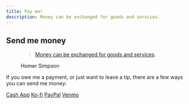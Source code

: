```yaml
---
title: Pay me!
description: Money can be exchanged for goods and services.
---
```


## Send me money

<figure>
 <blockquote>
  <p><a href="https://www.youtube.com/watch?v=A81DYZh6KaQ">Money can be exchanged for goods and services</a>.</p>
 </blockquote>
 <figcaption>Homer Simpson</figcaption>
</figure>

If you owe me a payment, or just want to leave a tip, there are a few ways you can send me&nbsp;money:

<a href="https://cash.app/$NickSimson" class="btn">Cash App</a> <a href="https://ko-fi.com/nsmsn" class="btn">Ko-fi</a> <a href="https://paypal.me/nsmsn" class="btn">PayPal</a> <a href="https://venmo.com/u/nsmsn" class="btn">Venmo</a>
